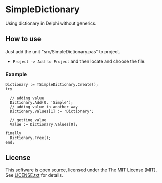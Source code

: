 # SimpleDictionary

Using dictionary in Delphi without generics.

## How to use

Just add the unit "src/SimpleDictionary.pas" to project.
  - ``Project -> Add to Project`` and then locate and choose the file.

### Example

```delphi
Dictionary := TSimpleDictionary.Create();
try

  // adding value
  Dictionary.Add(0, 'Simple');
  // adding value in another way
  Dictionary.Values[1] := 'Dictionary';

  // getting value
  Value := Dictionary.Values[0];

finally
  Dictionary.Free();
end;
```

## License

This software is open source, licensed under the The MIT License (MIT). See [LICENSE.txt](https://github.com/martinusso/simple-dictionary/blob/master/LICENSE.txt) for details.



